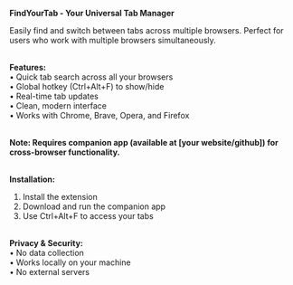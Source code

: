 **FindYourTab - Your Universal Tab Manager**

Easily find and switch between tabs across multiple browsers. Perfect for users who work with multiple browsers simultaneously.<br>
<br>

**Features:**<br>
• Quick tab search across all your browsers<br>
• Global hotkey (Ctrl+Alt+F) to show/hide<br>
• Real-time tab updates<br>
• Clean, modern interface<br>
• Works with Chrome, Brave, Opera, and Firefox<br><br>

**Note: Requires companion app (available at [your website/github]) for cross-browser functionality.**<br><br>

**Installation:**<br>
1. Install the extension<br>
2. Download and run the companion app<br>
3. Use Ctrl+Alt+F to access your tabs<br><br>

**Privacy & Security:**<br>
• No data collection<br>
• Works locally on your machine<br>
• No external servers
